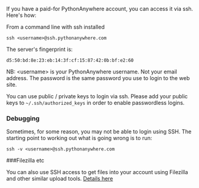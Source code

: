 
<!--
.. title: SSH Access
.. slug: SSHAccess
.. date: 2015-05-13 14:35:28 UTC+01:00
.. tags:
.. category:
.. link:
.. description:
.. type: text
-->



If you have a paid-for PythonAnywhere account, you can access it via ssh.
Here's how: 

From a command line with ssh installed 

    ssh <username>@ssh.pythonanywhere.com


The server's fingerprint is: 

    d5:50:bd:8e:23:eb:14:3f:cf:15:87:42:0b:bf:e2:60


NB: &lt;username&gt; is your PythonAnywhere username. Not your email address.
The password is the same password you use to login to the web site. 

You can use public / private keys to login via ssh. Please add your public keys
to `~/.ssh/authorized_keys` in order to enable passwordless logins. 


### Debugging

Sometimes, for some reason, you may not be able to login using SSH. The
starting point to working out what is going wrong is to run:

    ssh -v <username>@ssh.pythonanywhere.com
    

###Filezilla etc


You can also use SSH access to get files into your account using Filezilla and
other similar upload tools. [Details here](/pages/FTP)
